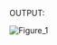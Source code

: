OUTPUT:

![Figure_1](https://github.com/user-attachments/assets/8926412f-06e9-48eb-8b9d-819b2d7640d8)


